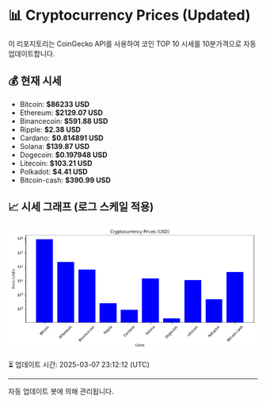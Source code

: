 
# 📊 Cryptocurrency Prices (Updated)

이 리포지토리는 CoinGecko API를 사용하여 코인 TOP 10 시세를 10분가격으로 자동 업데이트합니다.

## 💰 현재 시세
- Bitcoin: **$86233 USD**
- Ethereum: **$2129.07 USD**
- Binancecoin: **$591.88 USD**
- Ripple: **$2.38 USD**
- Cardano: **$0.814891 USD**
- Solana: **$139.87 USD**
- Dogecoin: **$0.197948 USD**
- Litecoin: **$103.21 USD**
- Polkadot: **$4.41 USD**
- Bitcoin-cash: **$390.99 USD**

## 📈 시세 그래프 (로그 스케일 적용)
![Crypto Prices](crypto_prices.png)

⏳ 업데이트 시간: 2025-03-07 23:12:12 (UTC)

---
자동 업데이트 봇에 의해 관리됩니다.
